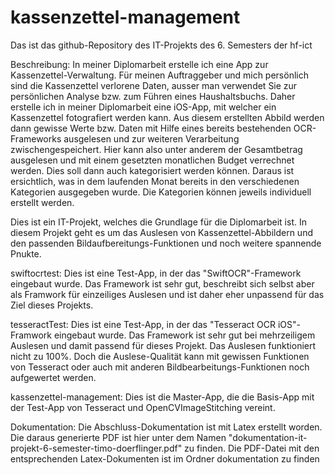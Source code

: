 # kassenzettel-management

Das ist das github-Repository des IT-Projekts des 6. Semesters der hf-ict

Beschreibung:
In meiner Diplomarbeit erstelle ich eine App zur Kassenzettel-Verwaltung.
Für meinen Auftraggeber und mich persönlich sind die Kassenzettel verlorene
Daten, ausser man verwendet Sie zur persönlichen Analyse bzw. zum
Führen eines Haushaltsbuchs. Daher erstelle ich in meiner Diplomarbeit eine
iOS-App, mit welcher ein Kassenzettel fotografiert werden kann. Aus diesem
erstellten Abbild werden dann gewisse Werte bzw. Daten mit Hilfe eines
bereits bestehenden OCR-Frameworks ausgelesen und zur weiteren Verarbeitung
zwischengespeichert. Hier kann also unter anderem der Gesamtbetrag
ausgelesen und mit einem gesetzten monatlichen Budget verrechnet werden.
Dies soll dann auch kategorisiert werden können. Daraus ist ersichtlich, was
in dem laufenden Monat bereits in den verschiedenen Kategorien ausgegeben
wurde. Die Kategorien können jeweils individuell erstellt werden.

Dies ist ein IT-Projekt, welches die Grundlage für die Diplomarbeit ist. In diesem Projekt geht es um das Auslesen von Kassenzettel-Abbildern und den passenden Bildaufbereitungs-Funktionen und noch weitere spannende Pnukte. 

swiftocrtest:
Dies ist eine Test-App, in der das "SwiftOCR"-Framework eingebaut wurde. Das Framework ist sehr gut, beschreibt sich selbst aber als Framwork für einzeiliges Auslesen und ist daher eher unpassend für das Ziel dieses Projekts.

tesseractTest:
Dies ist eine Test-App, in der das "Tesseract OCR iOS"-Framwork eingebaut wurde. Das Framework ist sehr gut bei mehrzeiligem Auslesen und damit passend für dieses Projekt. Das Auslesen funktioniert nicht zu 100%. Doch die Auslese-Qualität kann mit gewissen Funktionen von Tesseract oder auch mit anderen Bildbearbeitungs-Funktionen noch aufgewertet werden. 

kassenzettel-management:
Dies ist die Master-App, die die Basis-App mit der Test-App von Tesseract und OpenCVImageStitching vereint. 

Dokumentation:
Die Abschluss-Dokumentation ist mit Latex erstellt worden. Die daraus generierte PDF ist hier unter dem Namen "dokumentation-it-projekt-6-semester-timo-doerflinger.pdf" zu finden. Die PDF-Datei mit den entsprechenden Latex-Dokumenten ist im Ordner dokumentation zu finden
